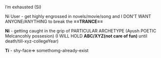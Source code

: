 I’m exhausted (Si)

Ni User - get highly engrossed in novels/movie/song and I DON'T WANT ANYONE/ANYTHING to break the **==TRANCE==**

**Ni** - getting caught in the grip of PARTICULAR ARCHETYPE 
(Ayush POETIC Melcancohly possesion) (I WILL HOLD **ABC/XYZ(not care of fun)** until death/till-xyz-collegeYear)

**Ti** - shy-face=> somethomg-already-exist



